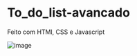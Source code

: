 # To_do_list-avancado
Feito com HTMl, CSS e Javascript

![image](https://github.com/EribaldoOliveira/To_do_list-avancado/assets/114995774/4cc73b2d-64f3-4a10-98e1-76f344c97589)
